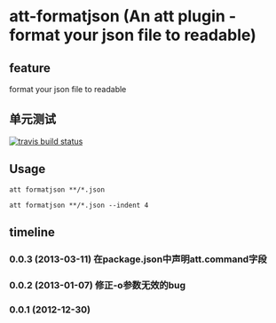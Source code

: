 att-formatjson (An att plugin - format your json file to readable)
=====

feature
-------
format your json file to readable

单元测试
------
[![travis build status](https://api.travis-ci.org/colorhook/att-formatjson.png)](https://www.travis-ci.org/colorhook/att-formatjson)

Usage
-------

```
att formatjson **/*.json
```

```
att formatjson **/*.json --indent 4
```

timeline
----------------
### 0.0.3 (2013-03-11) 在package.json中声明att.command字段
### 0.0.2 (2013-01-07) 修正-o参数无效的bug
### 0.0.1 (2012-12-30)

